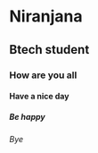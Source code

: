 # Niranjana 
## Btech student 
### How are you all 
#### Have a nice day 
##### Be happy 
###### Bye 
